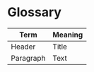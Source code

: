 # **Glossary**

| Term      | Meaning |
| ----------- | ----------- |
| Header      | Title       |
| Paragraph   | Text        |
